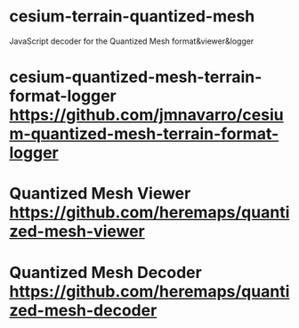 # cesium-terrain-quantized-mesh
JavaScript decoder for the Quantized Mesh format&amp;viewer&amp;logger

# cesium-quantized-mesh-terrain-format-logger https://github.com/jmnavarro/cesium-quantized-mesh-terrain-format-logger



# Quantized Mesh Viewer https://github.com/heremaps/quantized-mesh-viewer



# Quantized Mesh Decoder https://github.com/heremaps/quantized-mesh-decoder